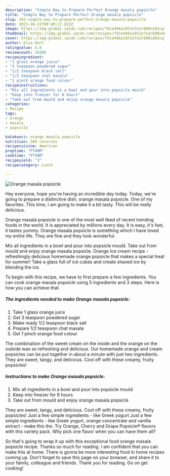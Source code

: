 ```yaml
---
description: "Simple Way to Prepare Perfect Orange masala popsicle"
title: "Simple Way to Prepare Perfect Orange masala popsicle"
slug: 383-simple-way-to-prepare-perfect-orange-masala-popsicle
date: 2021-10-21T09:49:27.822Z
image: https://img-global.cpcdn.com/recipes/fdce446a1851e7a3/680x482cq70/orange-masala-popsicle-recipe-main-photo.jpg
thumbnail: https://img-global.cpcdn.com/recipes/fdce446a1851e7a3/680x482cq70/orange-masala-popsicle-recipe-main-photo.jpg
cover: https://img-global.cpcdn.com/recipes/fdce446a1851e7a3/680x482cq70/orange-masala-popsicle-recipe-main-photo.jpg
author: Elva Hart
ratingvalue: 4.8
reviewcount: 18100
recipeingredient:
- "1 glass orange juice"
- "3 teaspoon powdered sugar"
- "1/2 teaspoon black salt"
- "1/2 teaspoon chat masala"
- "1 pinch orange food colour"
recipeinstructions:
- "Mix all ingredients in a bowl and pour into popsicle mould"
- "Keep into freezer for 6 hours"
- "Take out from mould and enjoy orange masala popsicle"
categories:
- Recipe
tags:
- orange
- masala
- popsicle

katakunci: orange masala popsicle 
nutrition: 268 calories
recipecuisine: American
preptime: "PT40M"
cooktime: "PT38M"
recipeyield: "3"
recipecategory: Lunch

---
```



![Orange masala popsicle](https://img-global.cpcdn.com/recipes/fdce446a1851e7a3/680x482cq70/orange-masala-popsicle-recipe-main-photo.jpg)

Hey everyone, hope you're having an incredible day today. Today, we're going to prepare a distinctive dish, orange masala popsicle. One of my favorites. This time, I am going to make it a bit tasty. This will be really delicious.

Orange masala popsicle is one of the most well liked of recent trending foods in the world. It is appreciated by millions every day. It is easy, it's fast, it tastes yummy. Orange masala popsicle is something which I have loved my entire life. They are fine and they look wonderful.

Mix all ingredients in a bowl and pour into popsicle mould. Take out from mould and enjoy orange masala popsicle. Orange Ice cream recipe - refreshingly delicious homemade orange popsicle that makes a special treat for summer! Take a glass full of ice cubes and create shaved ice by blending the ice.


To begin with this recipe, we have to first prepare a few ingredients. You can cook orange masala popsicle using 5 ingredients and 3 steps. Here is how you can achieve that.

<!--inarticleads1-->

##### The ingredients needed to make Orange masala popsicle:

1. Take 1 glass orange juice
1. Get 3 teaspoon powdered sugar
1. Make ready 1/2 teaspoon black salt
1. Prepare 1/2 teaspoon chat masala
1. Get 1 pinch orange food colour


The combination of the sweet cream on the inside and the orange on the outside was so refreshing and delicious. Our homemade orange and cream popsicles can be put together in about a minute with just two ingredients. They are sweet, tangy, and delicious. Cool off with these creamy, fruity popsicles! 

<!--inarticleads2-->

##### Instructions to make Orange masala popsicle:

1. Mix all ingredients in a bowl and pour into popsicle mould
1. Keep into freezer for 6 hours
1. Take out from mould and enjoy orange masala popsicle


They are sweet, tangy, and delicious. Cool off with these creamy, fruity popsicles! Just a few simple ingredients - like Greek yogurt Just a few simple ingredients - like Greek yogurt, orange concentrate and vanilla extract - make this the. Try Orange, Cherry and Grape Popsicle® flavors with this variety pack. Why pick one flavor when you can have them all? 

So that's going to wrap it up with this exceptional food orange masala popsicle recipe. Thanks so much for reading. I am confident that you can make this at home. There is gonna be more interesting food in home recipes coming up. Don't forget to save this page on your browser, and share it to your family, colleague and friends. Thank you for reading. Go on get cooking!
